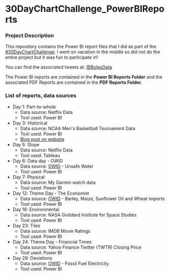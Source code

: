 30DayChartChallenge_PowerBIReports
====================================

### Project Description ###

This repository contains the Power BI report files that I did as part of the [#30DayChartChallenge](https://github.com/dominicroye/30DayChartChallenge_Edition2022). I went on vacation in the middle so did not do the entire project but it was fun to participate in!

You can find the associated tweets at: [@BolesData](https://twitter.com/BolesData/)

The Power BI reports are contained in the **Power BI Reports Folder** and the associated PDF Reports are contained in the **PDF Reports Folder**.

### List of reports, data sources ###

- Day 1: Part-to-whole
    - Data source: Netflix Data
    - Tool used: Power BI
- Day 3: Historical
    - Data source: NCAA Men's Basketball Tournament Data
    - Tool used: Power BI
    - [Blog post on website](https://bolesdata.consulting/2022/03/28/march-madness-sum-of-seeds/)
- Day 5: Slope
    - Data source: Netflix Data
    - Tool used: Tableau
- Day 6: Data day - OWID
    - Data source: [OWID](https://ourworldindata.org/) - Unsafe Water
    - Tool used: Power BI
- Day 7: Physical
    - Data source: My Garmin watch data
    - Tool used: Power BI
- Day 12: Theme Day - The Economist
    - Data source: [OWID](https://ourworldindata.org/) - Barley, Maize, Sunflower Oil and Wheat imports
    - Tool used: Power BI
- Day 16: Environmental
    - Data source: NASA Goddard Institute for Space Studies
    - Tool used: Power BI
- Day 23: Tiles
    - Data source: IMDB Movie Ratings
    - Tool used: Power BI
- Day 24: Theme Day - Financial Times
    - Data source: Yahoo Finance Twitter (TWTR) Closing Price
    - Tool used: Power BI
- Day 28: Deviations
    - Data source: [OWID](https://ourworldindata.org/) - Fossil Fuel Electricity
    - Tool used: Power BI
